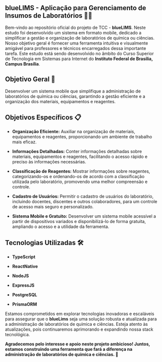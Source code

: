 ## blueLIMS - Aplicação para Gerenciamento de Insumos de Laboratórios 🧪📱

Bem-vindo ao repositório oficial do projeto de TCC - **blueLIMS**. Neste estudo foi desenvolvido um sistema em formato mobile, dedicado a simplificar a gestão e organização de laboratórios de química ou ciências. 
Nosso objetivo geral é fornecer uma ferramenta intuitiva e visualmente amigável para professores e técnicos encarregados dessa importante tarefa. Este estudo está sendo desenvolvido no âmbito do Curso Superior de Tecnologia em Sistemas para Internet do **Instituto Federal de Brasília, Campus Brasília**.

## Objetivo Geral 🚀
Desenvolver um sistema mobile que simplifique a administração de laboratórios de química ou ciências, garantindo a gestão eficiente e a organização dos materiais, equipamentos e reagentes.

## Objetivos Específicos 📋
- **Organização Eficiente:** Auxiliar na organização de materiais, equipamentos e reagentes, proporcionando um ambiente de trabalho mais eficaz.

- **Informações Detalhadas:** Conter informações detalhadas sobre materiais, equipamentos e reagentes, facilitando o acesso rápido e preciso às informações necessárias.

- **Classificação de Reagentes:** Mostrar informações sobre reagentes, categorizando-os e ordenando-os de acordo com a classificação utilizada pelo laboratório, promovendo uma melhor compreensão e controle.

- **Cadastro de Usuários:** Permitir o cadastro de usuários do laboratório, incluindo docentes, discentes e outros colaboradores, para um controle de acesso mais seguro e personalizado.

- **Sistema Mobile e Gratuito:** Desenvolver um sistema mobile acessível a partir de dispositivos variados e disponibilizá-lo de forma gratuita, ampliando o acesso e a utilidade da ferramenta.


## Tecnologias Utilizadas 🛠️

- **TypeScript** 

- **ReactNative**

- **NodeJS**

- **ExpressJS**

- **PostgreSQL**

- **PrismaORM**

Estamos comprometidos em explorar tecnologias inovadoras e escaláveis para assegurar que o **blueLims** seja uma solução robusta e atualizada para a administração de laboratórios de química e ciências. Esteja atento às atualizações, pois continuaremos aprimorando e expandindo nossa stack tecnológica. 

**Agradecemos pelo interesse e apoio neste projeto ambicioso! Juntos, estamos construindo uma ferramenta que fará a diferença na administração de laboratórios de química e ciências. 🌟**
